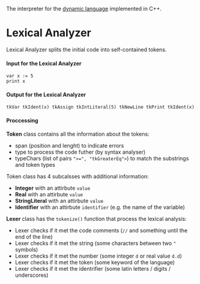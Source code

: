 The interpreter for the [dynamic language](https://github.com/gleb-pp/d-interpreter/blob/main/proj-describtion/Project%20D.pdf) implemented in С++.

# Lexical Analyzer

Lexical Analyzer splits the initial code into self-contained tokens.

#### Input for the Lexical Analyzer
```
var x := 5
print x
```
#### Output for the Lexical Analyzer
```
tkVar tkIdent(x) tkAssign tkIntLiteral(5) tkNewLine tkPrint tkIdent(x)
```

#### Proccessing
**Token** class contains all the information about the tokens:
- span (position and lenght) to indicate errors
- type to process the code futher (by syntax analyser)
- typeChars (list of pairs `">=", "tkGreaterEq">`) to match the substrings and token types

Token class has 4 subcalsses with additional information:
- **Integer** with an attirbute `value`
- **Real** with an attirbute `value`
- **StringLiteral** with an attirbute `value`
- **Identifier** with an attirbute `identifier` (e.g. the name of the variable)

**Lexer** class has the `tokenize()` function that process the lexical analysis:
- Lexer checks if it met the code comments (`//` and something until the end of the line)
- Lexer checks if it met the string (some characters between two `"` symbols)
- Lexer checks if it met the number (some integer `d` or real value `d.d`)
- Lexer checks if it met the token (some keyword of the language)
- Lexer checks if it met the identrifier (some latin letters / digits / underscores)
